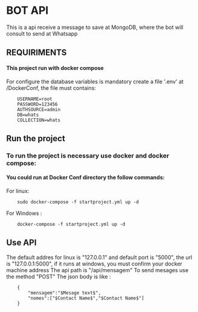 # BOT API

This is a api receive a message to save at MongoDB, where the bot will consult to send at Whatsapp


## REQUIRIMENTS
#### This project run with docker compose
For configure the database variables is mandatory create a file '.env' at /DockerConf, the file must contains:

```
    USERNAME=root
    PASSWORD=123456
    AUTHSOURCE=admin
    DB=whats
    COLLECTION=whats
```
## Run the project
### To run the project is necessary use docker and docker compose:

#### You could run at Docker Conf directory the follow commands:

For linux:

```
    sudo docker-compose -f startproject.yml up -d
```

For Windows :

```
    docker-compose -f startproject.yml up -d
```

## Use API

The default addres for linux is "127.0.0.1" and default port is "5000", the url is "127.0.0.1:5000", if it runs at windows, you must confirm your docker machine address
The api path is "/api/mensagem"
To send mesages use the method "POST" 
The json body is like :

```
    {
	    "mensagem":"$Mesage text$",
	    "nomes":["$Contact Name$","$Contact Name$"]
    }
```

